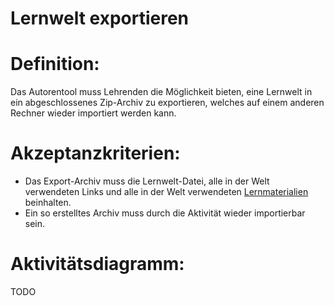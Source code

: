# Lernwelt exportieren

# Definition:

Das Autorentool muss Lehrenden die Möglichkeit bieten, eine Lernwelt in ein abgeschlossenes Zip-Archiv zu exportieren,
welches auf einem anderen Rechner wieder importiert werden kann.

# Akzeptanzkriterien:
- Das Export-Archiv muss die Lernwelt-Datei, alle in der Welt verwendeten Links und alle in der Welt verwendeten
[Lernmaterialien](Lernmaterial-GE.md) beinhalten.
- Ein so erstelltes Archiv muss durch die Aktivität [](ASN0002.md) wieder importierbar sein.

# Aktivitätsdiagramm:
TODO